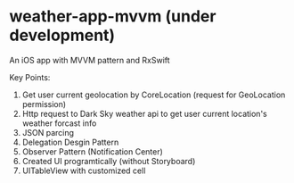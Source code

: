 # weather-app-mvvm (under development)

An iOS app with MVVM pattern and RxSwift


Key Points:
1. Get user current geolocation by CoreLocation (request for GeoLocation permission)
2. Http request to Dark Sky weather api to get user current location's weather forcast info
3. JSON parcing
4. Delegation Desgin Pattern
5. Observer Pattern (Notification Center)
6. Created UI programtically (without Storyboard)
7. UITableView with customized cell

